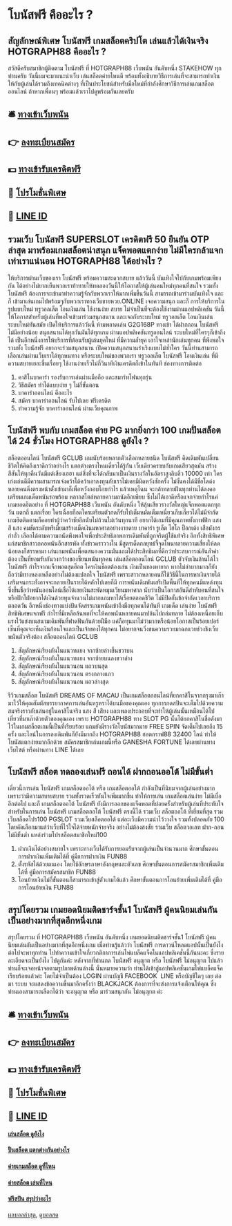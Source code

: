 # โบนัสฟรี คืออะไร ?
## สัญลักษณ์พิเศษ โบนัสฟรี เกมสล็อตคริปโต เล่นแล้วได้เงินจริง HOTGRAPH88 คืออะไร ?
สวัสดีครับสมาชิกผู้ติดตาม โบนัสฟรี ที่ HOTGRAPH88 เว็บพนัน อันดับหนึ่ง STAKEHOW ทุกท่านครับ วันนี้ผมจะมาแนะนำเว็บ เล่นสล็อตค่ายไหนดี พร้อมทั้งอธิบายวิธีการเล่นที่จะสามารถทำเงินให้กับผู้เล่นได้รวมถึงเทคนิคต่างๆ ที่เป็นประโยชน์สำหรับมือใหม่ที่กำลังศึกษาวิธีการเล่นเกมสล็อตออนไลน์ ถ้าหากเพื่อนๆ พร้อมแล้วเราไปดูพร้อมกันเลยครับ

## 🛎 [ทางเข้าเว็บพนัน](https://bit.ly/3SdLNi2)
## 👉 [ลงทะเบียนสมัคร](https://bit.ly/3SdLNi2)
## 💵 [ทางเข้ารับเครดิตฟรี](https://bit.ly/3dyRKHj)
## 👑 [โปรโมชั่นพิเศษ](https://bit.ly/3dyRKHj)
## 📱 [LINE ID](https://bit.ly/3dyRKHj)

## รวมเว็บ โบนัสฟรี SUPERSLOT เครดิตฟรี 50 ยืนยัน OTP ล่าสุด มาพร้อมเกมสล็อตน่าสนุก แจ็คพอตแตกง่าย ไม่มีใครกล้าแจกเท่าเราแน่นอน HOTGRAPH88 ได้อย่างไร ?
ให้บริการผ่านเว็บของเรา โบนัสฟรี พร้อมความสะดวกสบาย แล้ววันนี้ บันเทิงใจไปกับเกมพร้อมเพียงกัน ได้อย่างไม่ยากเย็นพวกเราท้าทายให้ทดลองวันนี้ให้โอกาสให้ผู้เล่นคนใหม่ทุกคนที่สนใจ รวมทั้ง โบนัสฟรี ต้องการจะเข้ามาทำความรู้จักกับพวกเราให้มากเพิ่มขึ้นวันนี้ สามารถเข้ามาร่วมบันเทิงใจ และก็ เข้ามาเล่นเกมไปพร้อมๆกับพวกเราทางเว็บขายหวย.ONLINE เจอความสนุก และก็ การให้บริการในรูปแบบใหม่ ทรูวอลเล็ต โอนเงินเล่น ใช้งานง่าย สบาย ไม่จำเป็นที่จะต้องใช้งานผ่านแอปพลิเคชัน
วันนี้ให้โอกาสสำหรับผู้เล่นที่พอใจเข้ามาร่วมสนุกสนาน และเจอกับระบบใหม่ ทรูวอลเล็ต โอนเงินเล่น ระบบใหม่ทันสมัย เปิดให้บริการแล้ววันนี้ ห้ามพลาดเล่น G2G168P ทางเข้า ได้ฝากถอน โบนัสฟรี ไม่มีอย่างน้อย สนุกสนานได้ทุกวันมันได้ทุกเกม ผ่านแอปพลิเคชันทรูออนไลน์ ระบบใหม่ที่ใครๆก็เข้าถึงได้ เป็นอีกหนึ่งการให้บริการที่ต้อนรับผู้เล่นยุคใหม่ ที่มีความล้ำยุค เอาใจเหล่านักเล่นทุกคน ที่พึงพอใจรวมทั้ง โบนัสฟรี อยากจะร่วมสนุกสนาน เปิดความสนุกสนานร่าเริงแบบไม่ซ้ำใคร วันนี้ท่านสามารถเลือกเล่นผ่านเว็บเราได้ทุกหนทาง หรือระบบใหม่ของพวกเรา ทรูวอลเล็ต โบนัสฟรี โอนเงินเล่น ที่มีความสบายเยอะขึ้นเรื่อยๆ ใช้งานง่ายเร็วไม่กี่วินาทีเงินเครดิตก็เข้าในทันที
ช่องทางการติดต่อ
1. คาสิโนบาคาร่า รองรับการเล่นผ่านมือถือ และสมาร์ทโฟนทุกรุ่น
2. วิธีสมัคร ทำได้แบบง่าย ๆ ไม่กี่ขั้นตอน
3. บาคาร่าออนไลน์ คืออะไร
4. สมัคร บาคาร่าออนไลน์ รับไปเลย ฟรีเครดิต
5. ทำความรู้จัก บาคาร่าออนไลน์ ผ่านเว็บคุณภาพ

## โบนัสฟรี พบกับ เกมสล็อต ค่าย PG มากยิ่งกว่า 100 เกมปั่นสล็อตได้ 24 ชั่วโมง HOTGRAPH88 ดูยังไง ?
สล็อตออนไลน์ โบนัสฟรี GCLUB เกมนับร้อยหลากตัวเลือกหลายชนิด โบนัสฟรี คิดเดิมพันเปลี่ยนชีวิตให้คิดถึงเราดีกว่าอย่างไร แตกต่างตรงไหนเดี๋ยวได้รู้กัน เว็บเดียวครฃบกับเกมเสียวสุดมัน สร้างสีสันให้ทุกคืนวันมีแต่เสียงเฮฮา แต่สิ่งที่จะได้กลับมาเป็นเงินรางวัลในอัตราสูงลิบลิ่ว 10000 เท่า ใครเก่งเล่นดีมีความสามารถเจ๋งคว้าได้คว้าเอาลงทุนกับเราไม่เคยมีผิดหวังสักครั้ง ไม่งั้นคงได้มีชื่อโดด่ง หลายคนดิ่งตรงหน้าตั้งเข้ามาก็เพื่อหวังกอบโกยกำไร แล้วเหตุไฉน จะกล้าทลายฝันทุกท่านได้ลงคอ เตรียมเกมเด็ดพนันรอพร้อม หลากสไตล์หลายความถนัดอีกเพียบ ซึ่งไม่ได้เอาดีหรือแจกจ่ายกำไรแค่เกมยอดฮิตอย่าง ที่ HOTGRAPH88 เว็บพนัน อันดับหนึ่ง ให้ลุ้นเสียวรางวัลใหญ่แจ็กพอตแตกทุกวัน แตกถี่ แตกเรื่อย ใครเฉื่อยก็อดใครเตรียมตัวกดก็รับไปเต็มหมัดเต็มเหนี่ยวเก็บเกี่ยวได้ไม่มีจำกัด เกมฮิตติดตามก็คอยท่าผู้ว่าคว้าชัยอีกนับไม่ถ้วนไม่เว้นทุกนาที อยากได้เกมที่มีคุณภาพทั้งกาฟฟิก แสง สี แสง คมชัดระดับพรีเมี่ยมสร้างเม็ดเงินมหาศาลอย่างงายดาย บาคาร่า รูเล็ต ไฮโล ป็อกเด้ง เสือมังกร กำถั่ว เลือกได้ตามความถนัดพึงพอใจเพื่อประสิทธิภาพการเดิมพันที่ถูกจริตผู้ใช้แท้จริง อีกทั้งสิทธิพิเศษแก่สมาชิกสาวกคอพนันอีกสารพัด ทั้งข่าวคราววงใน มีสูตรเด็ดกลยุทธ์จี้จุดไหนทลายความเสี่ยงให้ลดน้อยลงก็สรรหามา เล่นเกมพนันเพื่อตสนองความมันแถมได้ประสิทธิผลที่ดีกว่าประสบการณ์อันล้ำค่าต้อง เป็นที่ยอมรับกันวงกว้างของซียนพนันทุกคน
เล่นสล็อตออนไลน์ GCLUB ตัวจับเงินล้านได้ไว โบนัสฟรี กำไรจากแจ็กพอตสุดฮ็อต ใครเงินช็อตต้องเล่น เงินเป็นของหายาก หากไม่ลำบากมากก็ยังถือว่ามีทางหลงเหลืออย่างไม่ต้องแปลกใจ โบนัสฟรี เพราะสาวกหลายคนก็ใช้วิธีนี้ในการหาเงินรายได้เสริมจนกระทั่งอาจจะกลายเป็นรายได้หลักไปเลยก็มี การพนันเดิมพันเสรีเปิดพื้นที่ให้ทุกคนมีแหล่งทุนซึ่งขึ้นชื่อว่าพนันออนไลน์เชื่อได้เลยเงินสะพัดหมุนเวียนมหาศาล นับว่าเป็นโอกาสอันดีสำหับคนที่สนใจหรือฝักใฝ่อยากได้เงินด้วยทุนจำนวนไม่มากแถมหาได้เรื่อยตลอดชีวิต ไม่มีปิดกั้นข้อจำกัดเวลาบริการตลอดวัน อีกหนึ่งช่องทางแบ่งปันจัดสรรเกมพนันเข้าถึงมือทุกคนได้ทันที เกมเด็ด เล่นง่าย โบนัสฟรี สิทธิพิเศษแจกฟรี กำไรที่มีเหลือล้นพอที่จะให้คอพนันหลายคนมาปล้นไปถล่มทลาย ไม่ต้องเหนื่อยเก็บแรงไว้แข่งบนสนามเดิมพันที่ฟาดฟันกันด้วยฝีมือ แค่ถือทุนมาไม่ว่ามากหรือน้อยโอกาสเป็นร้อยเปอร์เซ็นที่คุณจะเห็นเงินก้อนใจและเป็นเจ้าของได้ทุกคน ไม่อยากจนวิ่งชนความรวยมาฉกแวยช่วงชิงเว็บพนันตัวจริงต้อง สล็อตออนไลน์ GCLUB
1. สัญลักษณ์เรียงกันในแนวทแยง จากซ้ายล่างขึ้นขวาบน
2. สัญลักษณ์เรียงกันในแนวทแยง จากซ้ายบนลงขวาล่าง
3. สัญลักษณ์เรียงกันในแนวนอน แถวบนสุด
4. สัญลักษณ์เรียงกันในแนวนอน ตรงกลางแถว
5. สัญลักษณ์เรียงกันในแนวนอน แถวล่างสุด

รีวิวเกมสล็อต โบนัสฟรี DREAMS OF MACAU เป็นเกมสล็อตออนไลน์ที่ยกคาสิโนจากกรุงมาเก๊ามาไว้ให้คุณสัมผัสบรรยากาศการเล่นอันหรูหราได้บนมือของคุณเอง ทุกการกดสปินจะเต็มไปด้วยความสมจริงราวกับเล่นอยู่ในคาสิโนจริง แสง สี เสียง และเพลงประกอบที่จะทำให้ผู้เล่นนั้นเหมือนได้ไปเที่ยวที่มาเก๊าด้วยตัวของคุณเอง เพราะ HOTGRAPH88 ทาง SLOT PG นั้นได้ยกคาสิโนชื่อดังมาไว้ในเกมสล็อตเกมนี้เป็นที่เรียบร้อย แถมยังมีรางวัลโบนัสมากมาย FREE SPIN จัดเต็มไปเลยถึง 15 ครั้ง และไลน์ในการลงเดิมพันก็ยังมีมากถึง HOTGRAPH88 ฮอตกราฟ88 32400 ไลน์ ทำให้โบนัสแตกง่ายมากอีกด้วย
สมัครสมาชิกเล่นเกมนี้หรือ GANESHA FORTUNE ได้เลยผ่านทางเว็บไซต์ หรือผ่านทาง LINE ได้เลย

## โบนัสฟรี สล็อต ทดลองเล่นฟรี ถอนได้ ฝากถอนออโต้ ไม่มีขั้นต่ำ
เดี๋ยวนี้การเล่น โบนัสฟรี เกมสล็อตออโต้ หรือ เกมสล็อตออโต้ กำลังเป็นที่นิยมจากผู้เล่นอย่างมาก เพราะว่ามีความสบายสบาย รวมทั้งรวดเร็วทันใจเพิ่มมากขึ้น ทำให้การเล่น เกมสล็อตเล่นง่าย ไม่มีเบื่ออีกต่อไป และก็ เกมสล็อตออโต้ โบนัสฟรี ยังมีการออกของแจ็คพอตที่บ่อยครั้งสำหรับผู้เล่นที่ประทับใจสำหรับในการเล่น โบนัสฟรี เกมสล็อตออโต้ โบนัสฟรี ตรงนี้ได้ รวมเว็บ สล็อตออโต้ ที่เยี่ยมที่สุด รวมเว็บสล็อตโปร100 PGSLOT รวมเว็บสล็อตออโต้ แต่ละเว็บมีความน่าไว้วางใจ รวมทั้งปลอดภัย 100 โดยคัดเลือกมาแต่ว่าเว็บที่ไว้ใจได้จ่ายหนักจ่ายจริง อย่างไม่ต้องสงสัย รวมเว็บ สล็อตวอเลท ฝาก-ถอน ไม่มีขั้นต่ำ แหล่งร่วมโปรสล็อตสมาชิกใหม่100
1. ฝากเงินได้อย่างสบายใจ เพราะทางเว็บได้รับการยอมรับจากผู้เล่นเป็นจำนวนมาก ศึกษาขั้นตอนการฝากเงินเพิ่มเติมได้ที่ คู่มือการฝากเงิน FUN88
2. ตั้งรหัสได้ด้วยตนเอง โดยใช้อักษรภาษาอังกฤษและตัวเลข ศึกษาขั้นตอนการสมัครสมาชิกเพิ่มเติมได้ที่ คู่มือการสมัครสมาชิก FUN88
3. โอนย้ายเงินไม่กี่ขั้นตอนก็สามารถเข้าสู่ตัวเกมได้แล้ว ศึกษาขั้นตอนการโอนย้ายเพิ่มเติมได้ที่ คู่มือการโอนย้ายเงิน FUN88

## สรุปโดยรวม เกมยอดนิยมติดชาร์จชั้น1 โบนัสฟรี ผู้คนนิยมเล่นกันเป็นอย่างมากที่สุดอีกหนึ่งเกม
สรุปโดยรวม ที่ HOTGRAPH88 เว็บพนัน อันดับหนึ่ง เกมยอดนิยมติดชาร์จชั้น1 โบนัสฟรี ผู้คนนิยมเล่นกันเป็นอย่างมากที่สุดอีกหนึ่งเกม เมื่อท่านรู้แล้วว่า โบนัสฟรี การดาวน์โหลดแอปนั้นเป็นยังไง ต่อไปจะพาทุกท่าน ไปทำความเข้าใจเกี่ยวกติกาการเล่นไพ่แบล็คแจ็คในแอปพลิเคชั่นนี้กันนะคะ ซึ่งรายละเอียดจะเป็นยังไง ไปดูกันค่ะ
หลังจากที่ท่านกด โบนัสฟรี อนุญาต หรือ โบนัสฟรี ไม่อนุญาต ไปแล้ว ท่านก็จะเจอหน้าจอตามรูปภาพด้านล่างนี้ นั่นหมายความว่า ท่านได้เข้าสู่แอปพลิเคชั่นเกมไพ่แบล็คแจ็คเรียบร้อยแล้วค่ะ โดยไม่จำเป็นต้อง LOGIN ผ่านบัญชี FACEBOOK  LINE หรือบัญชีใดๆ เลย
ต่อมา ระบบ จะแสดงข้อความขึ้นมาอีกครั้งว่า BLACKJACK ต้องการที่จะส่งการแจ้งเตือนให้คุณ ซึ่งท่านเองสามารถเลือกได้ว่า จะอนุญาต หรือ มาร่วมสนุกกัน ไม่อนุญาต ค่ะ

## 🛎 [ทางเข้าเว็บพนัน](https://bit.ly/3SdLNi2)
## 👉 [ลงทะเบียนสมัคร](https://bit.ly/3SdLNi2)
## 💵 [ทางเข้ารับเครดิตฟรี](https://bit.ly/3dyRKHj)
## 👑 [โปรโมชั่นพิเศษ](https://bit.ly/3dyRKHj)
## 📱 [LINE ID](https://bit.ly/3dyRKHj)

#### [เล่นสล็อต ดูยังไง](https://atom.io/themes/เล่นสล็อต%20ดูยังไง)
#### [ปั่นสล็อต แตกต่างกันอย่างไร](https://atom.io/themes/ปั่นสล็อต%20แตกต่างกันอย่างไร)
#### [ค่ายเกมสล็อต ดูที่ไหน](https://atom.io/themes/ค่ายเกมสล็อต%20ดูที่ไหน)
#### [ค่ายสล็อต เล่นที่ไหน](https://atom.io/themes/ค่ายสล็อต%20เล่นที่ไหน)
#### [ฟรีสปิน สรุปว่าอะไร](https://atom.io/themes/ฟรีสปิน%20สรุปว่าอะไร)

[ผลบอลล่าสุด](https://siamsport.tv "ผลบอลล่าสุด"), [ดูบอลสด](https://siamsport.tv/ดูบอลสด "ดูบอลสด")